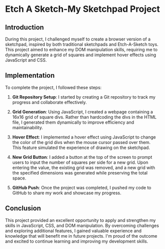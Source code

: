 # Etch A Sketch-My Sketchpad Project

## Introduction

During this project, I challenged myself to create a browser version of a sketchpad, inspired by both traditional sketchpads and Etch-A-Sketch toys. This project aimed to enhance my DOM manipulation skills, requiring me to dynamically generate a grid of squares and implement hover effects using JavaScript and CSS.

## Implementation

To complete the project, I followed these steps:

1. **Git Repository Setup**: I started by creating a Git repository to track my progress and collaborate effectively.
  
2. **Grid Generation**: Using JavaScript, I created a webpage containing a 16x16 grid of square divs. Rather than hardcoding the divs in the HTML file, I generated them dynamically to improve efficiency and maintainability.

3. **Hover Effect**: I implemented a hover effect using JavaScript to change the color of the grid divs when the mouse cursor passed over them. This feature simulated the experience of drawing on the sketchpad.

4. **New Grid Button**: I added a button at the top of the screen to prompt users to input the number of squares per side for a new grid. Upon entering the value, the existing grid was removed, and a new grid with the specified dimensions was generated while preserving the total space.

5. **GitHub Push**: Once the project was completed, I pushed my code to GitHub to share my work and showcase my progress.

## Conclusion

This project provided an excellent opportunity to apply and strengthen my skills in JavaScript, CSS, and DOM manipulation. By overcoming challenges and exploring additional features, I gained valuable experience and knowledge that will benefit me in future projects. I'm proud of the outcome and excited to continue learning and improving my development skills.
